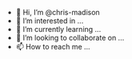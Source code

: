 - 👋 Hi, I’m @chris-madison
- 👀 I’m interested in ...
- 🌱 I’m currently learning ...
- 💞️ I’m looking to collaborate on ...
- 📫 How to reach me ...

<!---
chris-madison/chris-madison is a ✨ special ✨ repository because its `README.md` (this file) appears on your GitHub profile.
You can click the Preview link to take a look at your changes.
--->
